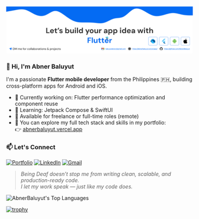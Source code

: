 ![My Banner](cover_photo.png?v=2)

### 👋 Hi, I'm Abner Baluyut

I'm a passionate **Flutter mobile developer** from the Philippines 🇵🇭, building cross-platform apps for Android and iOS.

- 🔭 Currently working on: Flutter performance optimization and component reuse
- 🌱 Learning: Jetpack Compose & SwiftUI
- 💼 Available for freelance or full-time roles (remote)
- 🧠 You can explore my full tech stack and skills in my portfolio:  
  👉 [abnerbaluyut.vercel.app](https://abnerbaluyut.vercel.app/)

### 📫 Let's Connect

[![Portfolio](https://img.shields.io/badge/Portfolio-000000?logo=vercel&logoColor=white)](https://abnerbaluyut.vercel.app/)
[![LinkedIn](https://img.shields.io/badge/LinkedIn-0A66C2?logo=linkedin&logoColor=white)](https://linkedin.com/in/abner-lawrence-baluyut-0969b5152/)
[![Gmail](https://img.shields.io/badge/Gmail-D14836?logo=gmail&logoColor=white)](mailto:baluyutabner@gmail.com)

> _Being Deaf doesn’t stop me from writing clean, scalable, and production-ready code.  
> I let my work speak — just like my code does._

![AbnerBaluyut's Top Languages](https://github-readme-stats.vercel.app/api/top-langs/?username=AbnerBaluyut&theme=vue-dark&show_icons=true&hide_border=true&layout=compact)

[![trophy](https://github-profile-trophy.vercel.app/?username=AbnerBaluyut&theme=onedark)](https://github.com/ryo-ma/github-profile-trophy)
